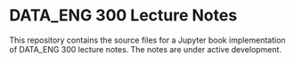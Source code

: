 # DATA_ENG 300 Lecture Notes

This repository contains the source files for a Jupyter book implementation of DATA_ENG 300 lecture notes.  The notes are under active development.
